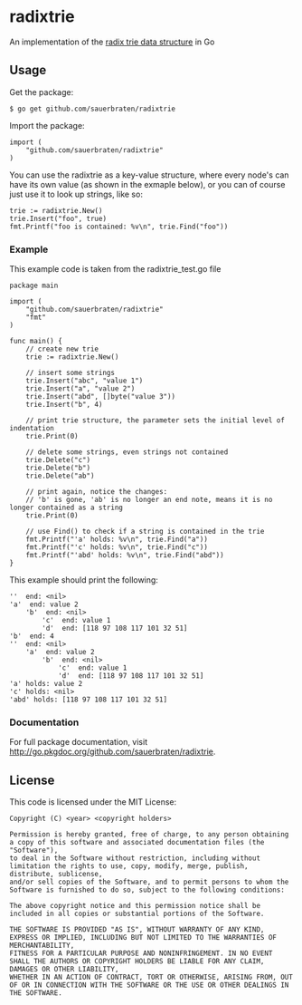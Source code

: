 # radixtrie

An implementation of the [radix trie data structure](http://en.wikipedia.org/wiki/Radix_tree) in Go

## Usage

Get the package:

	$ go get github.com/sauerbraten/radixtrie

Import the package:

	import (
		"github.com/sauerbraten/radixtrie"
	)

You can use the radixtrie as a key-value structure, where every node's can have its own value (as shown in the exmaple below), or you can of course just use it to look up strings, like so:

	trie := radixtrie.New()
	trie.Insert("foo", true)
	fmt.Printf("foo is contained: %v\n", trie.Find("foo"))


### Example

This example code is taken from the radixtrie_test.go file

	package main
	
	import (
		"github.com/sauerbraten/radixtrie"
		"fmt"
	)
	
	func main() {
		// create new trie
		trie := radixtrie.New()
		
		// insert some strings
		trie.Insert("abc", "value 1")
		trie.Insert("a", "value 2")
		trie.Insert("abd", []byte("value 3"))
		trie.Insert("b", 4)
		
		// print trie structure, the parameter sets the initial level of indentation
		trie.Print(0)
		
		// delete some strings, even strings not contained
		trie.Delete("c")
		trie.Delete("b")
		trie.Delete("ab")
		
		// print again, notice the changes:
		// 'b' is gone, 'ab' is no longer an end note, means it is no longer contained as a string
		trie.Print(0)
		
		// use Find() to check if a string is contained in the trie
		fmt.Printf("'a' holds: %v\n", trie.Find("a"))
		fmt.Printf("'c' holds: %v\n", trie.Find("c"))
		fmt.Printf("'abd' holds: %v\n", trie.Find("abd"))
	}

This example should print the following:

	''  end: <nil>
	'a'  end: value 2
		'b'  end: <nil>
			'c'  end: value 1
			'd'  end: [118 97 108 117 101 32 51]
	'b'  end: 4
	''  end: <nil>
		'a'  end: value 2
			'b'  end: <nil>
				'c'  end: value 1
				'd'  end: [118 97 108 117 101 32 51]
	'a' holds: value 2
	'c' holds: <nil>
	'abd' holds: [118 97 108 117 101 32 51]

### Documentation

For full package documentation, visit http://go.pkgdoc.org/github.com/sauerbraten/radixtrie.

## License

This code is licensed under the MIT License:

	Copyright (C) <year> <copyright holders>
	
	Permission is hereby granted, free of charge, to any person obtaining a copy of this software and associated documentation files (the "Software"), 
	to deal in the Software without restriction, including without limitation the rights to use, copy, modify, merge, publish, distribute, sublicense, 
	and/or sell copies of the Software, and to permit persons to whom the Software is furnished to do so, subject to the following conditions:
	
	The above copyright notice and this permission notice shall be included in all copies or substantial portions of the Software.
	
	THE SOFTWARE IS PROVIDED "AS IS", WITHOUT WARRANTY OF ANY KIND, EXPRESS OR IMPLIED, INCLUDING BUT NOT LIMITED TO THE WARRANTIES OF MERCHANTABILITY, 
	FITNESS FOR A PARTICULAR PURPOSE AND NONINFRINGEMENT. IN NO EVENT SHALL THE AUTHORS OR COPYRIGHT HOLDERS BE LIABLE FOR ANY CLAIM, DAMAGES OR OTHER LIABILITY, 
	WHETHER IN AN ACTION OF CONTRACT, TORT OR OTHERWISE, ARISING FROM, OUT OF OR IN CONNECTION WITH THE SOFTWARE OR THE USE OR OTHER DEALINGS IN THE SOFTWARE.